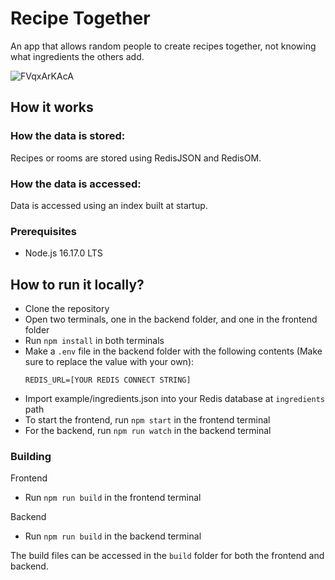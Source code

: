# Recipe Together

An app that allows random people to create recipes together, not knowing what ingredients the others add.

![FVqxArKAcA](https://user-images.githubusercontent.com/25279396/187299771-27110bb2-ff2d-434f-8d35-8ecdeacd04c0.png)

## How it works

### How the data is stored:

Recipes or rooms are stored using RedisJSON and RedisOM.

### How the data is accessed:

Data is accessed using an index built at startup.

### Prerequisites

-   Node.js 16.17.0 LTS

## How to run it locally?

-   Clone the repository
-   Open two terminals, one in the backend folder, and one in the frontend folder
-   Run `npm install` in both terminals
-   Make a `.env` file in the backend folder with the following contents (Make sure to replace the value with your own):
    ```
    REDIS_URL=[YOUR REDIS CONNECT STRING]
    ```
-   Import example/ingredients.json into your Redis database at `ingredients` path
-   To start the frontend, run `npm start` in the frontend terminal
-   For the backend, run `npm run watch` in the backend terminal

### Building

Frontend

-   Run `npm run build` in the frontend terminal

Backend

-   Run `npm run build` in the backend terminal

The build files can be accessed in the `build` folder for both the frontend and backend.
